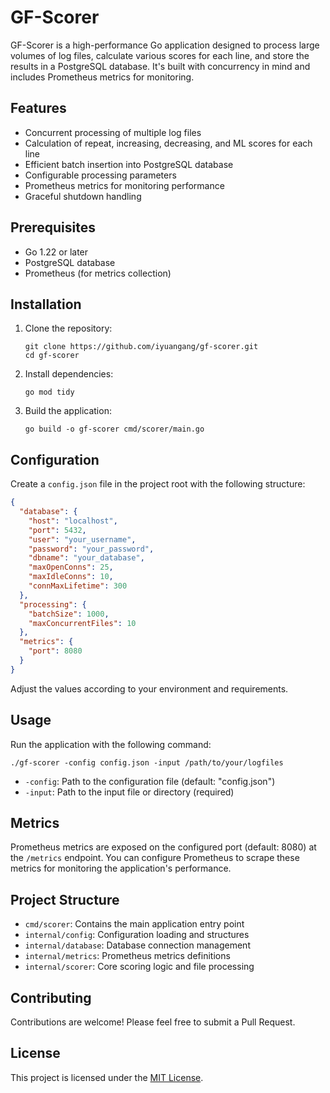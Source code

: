 # GF-Scorer

GF-Scorer is a high-performance Go application designed to process large volumes of log files, calculate various scores for each line, and store the results in a PostgreSQL database. It's built with concurrency in mind and includes Prometheus metrics for monitoring.

## Features

- Concurrent processing of multiple log files
- Calculation of repeat, increasing, decreasing, and ML scores for each line
- Efficient batch insertion into PostgreSQL database
- Configurable processing parameters
- Prometheus metrics for monitoring performance
- Graceful shutdown handling

## Prerequisites

- Go 1.22 or later
- PostgreSQL database
- Prometheus (for metrics collection)

## Installation

1. Clone the repository:
   ```
   git clone https://github.com/iyuangang/gf-scorer.git
   cd gf-scorer
   ```

2. Install dependencies:
   ```
   go mod tidy
   ```

3. Build the application:
   ```
   go build -o gf-scorer cmd/scorer/main.go
   ```

## Configuration

Create a `config.json` file in the project root with the following structure:

```json
{
  "database": {
    "host": "localhost",
    "port": 5432,
    "user": "your_username",
    "password": "your_password",
    "dbname": "your_database",
    "maxOpenConns": 25,
    "maxIdleConns": 10,
    "connMaxLifetime": 300
  },
  "processing": {
    "batchSize": 1000,
    "maxConcurrentFiles": 10
  },
  "metrics": {
    "port": 8080
  }
}
```

Adjust the values according to your environment and requirements.

## Usage

Run the application with the following command:

```
./gf-scorer -config config.json -input /path/to/your/logfiles
```

- `-config`: Path to the configuration file (default: "config.json")
- `-input`: Path to the input file or directory (required)

## Metrics

Prometheus metrics are exposed on the configured port (default: 8080) at the `/metrics` endpoint. You can configure Prometheus to scrape these metrics for monitoring the application's performance.

## Project Structure

- `cmd/scorer`: Contains the main application entry point
- `internal/config`: Configuration loading and structures
- `internal/database`: Database connection management
- `internal/metrics`: Prometheus metrics definitions
- `internal/scorer`: Core scoring logic and file processing

## Contributing

Contributions are welcome! Please feel free to submit a Pull Request.

## License

This project is licensed under the [MIT License](LICENSE).
